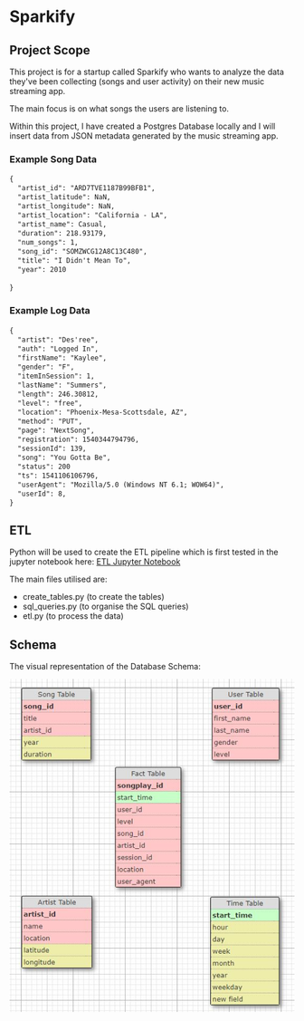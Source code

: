 # Sparkify

## Project Scope

This project is for a startup called Sparkify who wants to analyze the data they've been collecting (songs and user activity) on their new music streaming app. 

The main focus is on what songs the users are listening to.

Within this project, I have created a Postgres Database locally and I will insert data from JSON metadata generated by the music streaming app.


### Example Song Data

```
{
  "artist_id": "ARD7TVE1187B99BFB1",
  "artist_latitude": NaN,
  "artist_longitude": NaN,
  "artist_location": "California - LA",
  "artist_name": Casual,
  "duration": 218.93179,
  "num_songs": 1,
  "song_id": "SOMZWCG12A8C13C480",
  "title": "I Didn't Mean To",
  "year": 2010
  
}
```


### Example Log Data

```
{
  "artist": "Des'ree",
  "auth": "Logged In",
  "firstName": "Kaylee",
  "gender": "F",
  "itemInSession": 1,
  "lastName": "Summers",
  "length": 246.30812,
  "level": "free",
  "location": "Phoenix-Mesa-Scottsdale, AZ",
  "method": "PUT",
  "page": "NextSong",  
  "registration": 1540344794796,
  "sessionId": 139,
  "song": "You Gotta Be",
  "status": 200  
  "ts": 1541106106796,
  "userAgent": "Mozilla/5.0 (Windows NT 6.1; WOW64)",
  "userId": 8,
}
```

## ETL

Python will be used to create the ETL pipeline which is first tested in the jupyter notebook here: [ETL Jupyter Notebook](https://github.com/Ryan-Ashton/Udacity-Data-Engineering/blob/main/etl.ipynb)

The main files utilised are:
- create_tables.py (to create the tables)
- sql_queries.py (to organise the SQL queries)
- etl.py (to process the data) 


## Schema

The visual representation of the Database Schema: 

![picture](img/Star_Schema.JPG)

